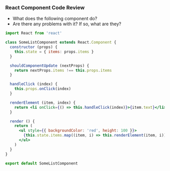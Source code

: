 ### React Component Code Review

- What does the following component do?
- Are there any problems with it? If so, what are they?

```jsx
import React from 'react'

class SomeListComponent extends React.Component {
  constructor (props) {
    this.state = { items: props.items }
  }

  shouldComponentUpdate (nextProps) {
    return nextProps.items !== this.props.items
  }

  handleClick (index) {
    this.props.onClick(index)
  }

  renderElement (item, index) {
    return <li onClick={() => this.handleClick(index)}>{item.text}</li>
  }

  render () {
    return (
      <ul style={{ backgroundColor: 'red', height: 100 }}>
        {this.state.items.map((item, i) => this.renderElement(item, i))}
      </ul>
    )
  }
}

export default SomeListComponent
```